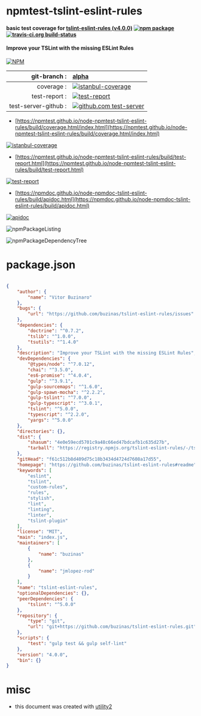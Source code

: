# npmtest-tslint-eslint-rules

#### basic test coverage for  [tslint-eslint-rules (v4.0.0)](https://github.com/buzinas/tslint-eslint-rules#readme)  [![npm package](https://img.shields.io/npm/v/npmtest-tslint-eslint-rules.svg?style=flat-square)](https://www.npmjs.org/package/npmtest-tslint-eslint-rules) [![travis-ci.org build-status](https://api.travis-ci.org/npmtest/node-npmtest-tslint-eslint-rules.svg)](https://travis-ci.org/npmtest/node-npmtest-tslint-eslint-rules)

#### Improve your TSLint with the missing ESLint Rules

[![NPM](https://nodei.co/npm/tslint-eslint-rules.png?downloads=true&downloadRank=true&stars=true)](https://www.npmjs.com/package/tslint-eslint-rules)

| git-branch : | [alpha](https://github.com/npmtest/node-npmtest-tslint-eslint-rules/tree/alpha)|
|--:|:--|
| coverage : | [![istanbul-coverage](https://npmtest.github.io/node-npmtest-tslint-eslint-rules/build/coverage.badge.svg)](https://npmtest.github.io/node-npmtest-tslint-eslint-rules/build/coverage.html/index.html)|
| test-report : | [![test-report](https://npmtest.github.io/node-npmtest-tslint-eslint-rules/build/test-report.badge.svg)](https://npmtest.github.io/node-npmtest-tslint-eslint-rules/build/test-report.html)|
| test-server-github : | [![github.com test-server](https://npmtest.github.io/node-npmtest-tslint-eslint-rules/GitHub-Mark-32px.png)](https://npmtest.github.io/node-npmtest-tslint-eslint-rules/build/app/index.html) | | build-artifacts : | [![build-artifacts](https://npmtest.github.io/node-npmtest-tslint-eslint-rules/glyphicons_144_folder_open.png)](https://github.com/npmtest/node-npmtest-tslint-eslint-rules/tree/gh-pages/build)|

- [https://npmtest.github.io/node-npmtest-tslint-eslint-rules/build/coverage.html/index.html](https://npmtest.github.io/node-npmtest-tslint-eslint-rules/build/coverage.html/index.html)

[![istanbul-coverage](https://npmtest.github.io/node-npmtest-tslint-eslint-rules/build/screenCapture.buildCi.browser.%252Ftmp%252Fbuild%252Fcoverage.lib.html.png)](https://npmtest.github.io/node-npmtest-tslint-eslint-rules/build/coverage.html/index.html)

- [https://npmtest.github.io/node-npmtest-tslint-eslint-rules/build/test-report.html](https://npmtest.github.io/node-npmtest-tslint-eslint-rules/build/test-report.html)

[![test-report](https://npmtest.github.io/node-npmtest-tslint-eslint-rules/build/screenCapture.buildCi.browser.%252Ftmp%252Fbuild%252Ftest-report.html.png)](https://npmtest.github.io/node-npmtest-tslint-eslint-rules/build/test-report.html)

- [https://npmdoc.github.io/node-npmdoc-tslint-eslint-rules/build/apidoc.html](https://npmdoc.github.io/node-npmdoc-tslint-eslint-rules/build/apidoc.html)

[![apidoc](https://npmdoc.github.io/node-npmdoc-tslint-eslint-rules/build/screenCapture.buildCi.browser.%252Ftmp%252Fbuild%252Fapidoc.html.png)](https://npmdoc.github.io/node-npmdoc-tslint-eslint-rules/build/apidoc.html)

![npmPackageListing](https://npmtest.github.io/node-npmtest-tslint-eslint-rules/build/screenCapture.npmPackageListing.svg)

![npmPackageDependencyTree](https://npmtest.github.io/node-npmtest-tslint-eslint-rules/build/screenCapture.npmPackageDependencyTree.svg)



# package.json

```json

{
    "author": {
        "name": "Vitor Buzinaro"
    },
    "bugs": {
        "url": "https://github.com/buzinas/tslint-eslint-rules/issues"
    },
    "dependencies": {
        "doctrine": "^0.7.2",
        "tslib": "^1.0.0",
        "tsutils": "^1.4.0"
    },
    "description": "Improve your TSLint with the missing ESLint Rules",
    "devDependencies": {
        "@types/node": "^7.0.12",
        "chai": "^3.5.0",
        "es6-promise": "^4.0.4",
        "gulp": "^3.9.1",
        "gulp-sourcemaps": "^1.6.0",
        "gulp-spawn-mocha": "^2.2.2",
        "gulp-tslint": "^7.0.0",
        "gulp-typescript": "^3.0.1",
        "tslint": "^5.0.0",
        "typescript": "^2.2.0",
        "yargs": "^5.0.0"
    },
    "directories": {},
    "dist": {
        "shasum": "4e0e59ecd5701c9a48c66ed47bdcafb1c635d27b",
        "tarball": "https://registry.npmjs.org/tslint-eslint-rules/-/tslint-eslint-rules-4.0.0.tgz"
    },
    "gitHead": "f61c512b8d409d75c18b3434d4724d7608a17d55",
    "homepage": "https://github.com/buzinas/tslint-eslint-rules#readme",
    "keywords": [
        "eslint",
        "tslint",
        "custom-rules",
        "rules",
        "stylish",
        "lint",
        "linting",
        "linter",
        "tslint-plugin"
    ],
    "license": "MIT",
    "main": "index.js",
    "maintainers": [
        {
            "name": "buzinas"
        },
        {
            "name": "jmlopez-rod"
        }
    ],
    "name": "tslint-eslint-rules",
    "optionalDependencies": {},
    "peerDependencies": {
        "tslint": "^5.0.0"
    },
    "repository": {
        "type": "git",
        "url": "git+https://github.com/buzinas/tslint-eslint-rules.git"
    },
    "scripts": {
        "test": "gulp test && gulp self-lint"
    },
    "version": "4.0.0",
    "bin": {}
}
```



# misc
- this document was created with [utility2](https://github.com/kaizhu256/node-utility2)
